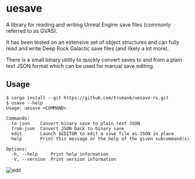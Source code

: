 # uesave

A library for reading and writing Unreal Engine save files (commonly referred to
as GVAS).

It has been tested on an extensive set of object structures and can fully read
and write Deep Rock Galactic save files (and likely a lot more).

There is a small binary utility to quickly convert saves to and from a plain
text JSON format which can be used for manual save editing.

## Usage

```console
$ cargo install --git https://github.com/trumank/uesave-rs.git
$ usave --help
Usage: uesave <COMMAND>

Commands:
  to-json    Convert binary save to plain text JSON
  from-json  Convert JSON back to binary save
  edit       Launch $EDITOR to edit a save file as JSON in place
  help       Print this message or the help of the given subcommand(s)

Options:
  -h, --help     Print help information
  -V, --version  Print version information

```
![edit](https://user-images.githubusercontent.com/1144160/210157064-234da188-ad20-416f-9ea5-7d2956168a20.svg)
